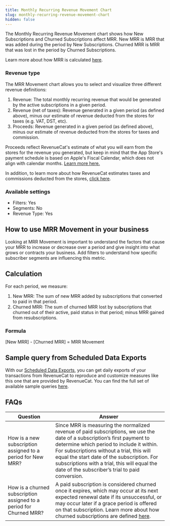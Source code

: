 ```yaml
---
title: Monthly Recurring Revenue Movement Chart
slug: monthly-recurring-revenue-movement-chart
hidden: false
---
```


The Monthly Recurring Revenue Movement chart shows how New Subscriptions and Churned Subscriptions affect MRR. New MRR is MRR that was added during the period by New Subscriptions. Churned MRR is MRR that was lost in the period by Churned Subscriptions.

Learn more about how MRR is calculated [here](/dashboard-and-metrics/charts/monthly-recurring-revenue-mrr-chart).

### Revenue type

The MRR Movement chart allows you to select and visualize three different revenue definitions:

1. Revenue: The total monthly recurring revenue that would be generated by the active subscriptions in a given period.
2. Revenue (net of taxes): Revenue generated in a given period (as defined above), minus our estimate of revenue deducted from the stores for taxes (e.g. VAT, DST, etc).
3. Proceeds: Revenue generated in a given period (as defined above), minus our estimate of revenue deducted from the stores for taxes and commission.

Proceeds reflect RevenueCat's estimate of what you will earn from the stores for the revenue you generated, but keep in mind that the App Store's payment schedule is based on Apple's Fiscal Calendar, which does not align with calendar months. [Learn more here.](https://www.revenuecat.com/blog/growth/apple-fiscal-calendar-year-payment-dates/)

In addition, to learn more about how RevenueCat estimates taxes and commissions deducted from the stores, [click here](/dashboard-and-metrics/taxes-and-commissions).

### Available settings

- Filters: Yes
- Segments: No
- Revenue Type: Yes

## How to use MRR Movement in your business

Looking at MRR Movement is important to understand the factors that cause your MRR to increase or decrease over a period and give insight into what grows or contracts your business. Add filters to understand how specific subscriber segments are influencing this metric.

## Calculation

For each period, we measure:

1. New MRR: The sum of new MRR added by subscriptions that converted to paid in that period.
2. Churned MRR: The sum of churned MRR lost by subscriptions that churned out of their active, paid status in that period; minus MRR gained from resubscriptions.

### Formula

[New MRR] - [Churned MRR] = MRR Movement

## Sample query from Scheduled Data Exports

With our [Scheduled Data Exports](/integrations/scheduled-data-exports), you can get daily exports of your transactions from RevenueCat to reproduce and customize measures like this one that are provided by RevenueCat. You can find the full set of available sample queries [here](/integrations/scheduled-data-exports#sample-queries-for-revenuecat-measures).

## FAQs

| Question                                                            | Answer                                                                                                                                                                                                                                                                                                                                                               |
| ------------------------------------------------------------------- | -------------------------------------------------------------------------------------------------------------------------------------------------------------------------------------------------------------------------------------------------------------------------------------------------------------------------------------------------------------------- |
| How is a new subscription assigned to a period for New MRR?         | Since MRR is measuring the normalized revenue of paid subscriptions, we use the date of a subscription’s first payment to determine which period to include it within. For subscriptions without a trial, this will equal the start date of the subscription. For subscriptions with a trial, this will equal the date of the subscriber’s trial to paid conversion. |
| How is a churned subscription assigned to a period for Churned MRR? | A paid subscription is considered churned once it expires, which may occur at its next expected renewal date if its unsuccessful, or may occur later if a grace period is offered on that subscription. Learn more about how churned subscriptions are defined [here](/dashboard-and-metrics/charts/churn-chart).                                                    |

